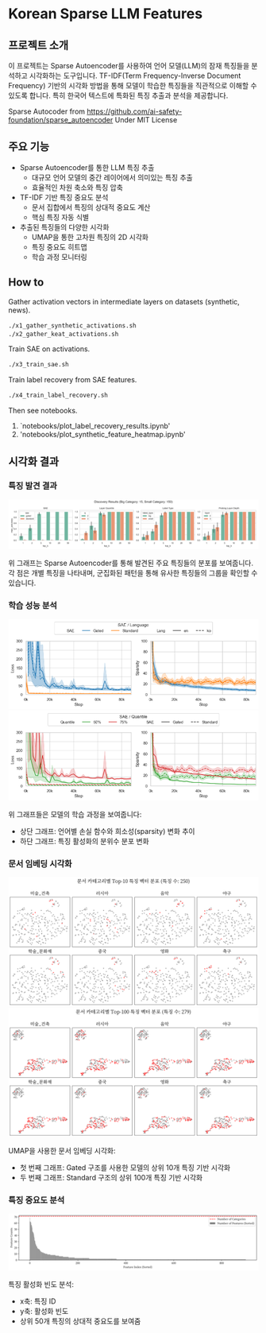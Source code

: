 # Korean Sparse LLM Features

## 프로젝트 소개
이 프로젝트는 Sparse Autoencoder를 사용하여 언어 모델(LLM)의 잠재 특징들을 분석하고 시각화하는 도구입니다. TF-IDF(Term Frequency-Inverse Document Frequency) 기반의 시각화 방법을 통해 모델이 학습한 특징들을 직관적으로 이해할 수 있도록 합니다. 특히 한국어 텍스트에 특화된 특징 추출과 분석을 제공합니다.

Sparse Autocoder from https://github.com/ai-safety-foundation/sparse_autoencoder Under MIT License

## 주요 기능

- Sparse Autoencoder를 통한 LLM 특징 추출
  - 대규모 언어 모델의 중간 레이어에서 의미있는 특징 추출
  - 효율적인 차원 축소와 특징 압축
- TF-IDF 기반 특징 중요도 분석
  - 문서 집합에서 특징의 상대적 중요도 계산
  - 핵심 특징 자동 식별
- 추출된 특징들의 다양한 시각화
  - UMAP을 통한 고차원 특징의 2D 시각화
  - 특징 중요도 히트맵
  - 학습 과정 모니터링

## How to

Gather activation vectors in intermediate layers on datasets (synthetic, news).

```bash
./x1_gather_synthetic_activations.sh
./x2_gather_keat_activations.sh
```

Train SAE on activations.

```bash
./x3_train_sae.sh
```

Train label recovery from SAE features.

```bash
./x4_train_label_recovery.sh
```

Then see notebooks.

1. `notebooks/plot_label_recovery_results.ipynb'
2. 'notebooks/plot_synthetic_feature_heatmap.ipynb'

## 시각화 결과

### 특징 발견 결과

<img src="assets/discovery_results.png">

위 그래프는 Sparse Autoencoder를 통해 발견된 주요 특징들의 분포를 보여줍니다. 각 점은 개별 특징을 나타내며, 군집화된 패턴을 통해 유사한 특징들의 그룹을 확인할 수 있습니다.

### 학습 성능 분석

<img src="assets/loss_sparsity_lang.png">

<img src="assets/loss_sparsity_quantile.png">

위 그래프들은 모델의 학습 과정을 보여줍니다:

- 상단 그래프: 언어별 손실 함수와 희소성(sparsity) 변화 추이
- 하단 그래프: 특징 활성화의 분위수 분포 변화

### 문서 임베딩 시각화

<img src="assets/exaone_8b_train_ko_gated_q2_topk10_umap.png">

<img src="assets/exaone_8b_train_ko_standard_q2_topk100_umap.png">

UMAP을 사용한 문서 임베딩 시각화:

- 첫 번째 그래프: Gated 구조를 사용한 모델의 상위 10개 특징 기반 시각화
- 두 번째 그래프: Standard 구조의 상위 100개 특징 기반 시각화

### 특징 중요도 분석

<img src="assets/exaone_8b_train_ko_gated_q2_topk50_feature_counts.png">

특징 활성화 빈도 분석:

- x축: 특징 ID
- y축: 활성화 빈도
- 상위 50개 특징의 상대적 중요도를 보여줌
